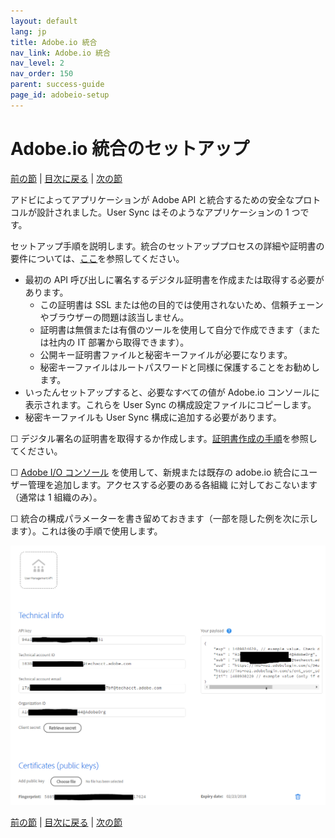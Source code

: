 ```yaml
---
layout: default
lang: jp
title: Adobe.io 統合
nav_link: Adobe.io 統合
nav_level: 2
nav_order: 150
parent: success-guide
page_id: adobeio-setup
---
```


# Adobe.io 統合のセットアップ

[前の節](decide_deletion_policy.md) \| [目次に戻る](index.md) \| [次の節](identify_server.md)

アドビによってアプリケーションが Adobe API と統合するための安全なプロトコルが設計されました。User Sync はそのようなアプリケーションの 1 つです。

セットアップ手順を説明します。統合のセットアッププロセスの詳細や証明書の要件については、[ここ](https://www.adobe.io/apis/cloudplatform/console/authentication.html)を参照してください。

- 最初の API 呼び出しに署名するデジタル証明書を作成または取得する必要があります。
  - この証明書は SSL または他の目的では使用されないため、信頼チェーンやブラウザーの問題は該当しません。
  - 証明書は無償または有償のツールを使用して自分で作成できます（または社内の IT 部署から取得できます）。
  - 公開キー証明書ファイルと秘密キーファイルが必要になります。
  - 秘密キーファイルはルートパスワードと同様に保護することをお勧めします。
- いったんセットアップすると、必要なすべての値が Adobe.io コンソールに表示されます。これらを User Sync の構成設定ファイルにコピーします。
- 秘密キーファイルも User Sync 構成に追加する必要があります。

&#9744; デジタル署名の証明書を取得するか作成します。[証明書作成の手順](https://www.adobe.io/apis/cloudplatform/console/authentication/createcert.html)を参照してください。

&#9744; [Adobe I/O コンソール](https://console.adobe.io) を使用して、新規または既存の adobe.io 統合にユーザー管理を追加します。アクセスする必要のある各組織 に対しておこないます（通常は 1 組織のみ）。

&#9744; 統合の構成パラメーターを書き留めておきます（一部を隠した例を次に示します）。これは後の手順で使用します。


![img](images/setup_adobe_io_data.png)


[前の節](decide_deletion_policy.md) \| [目次に戻る](index.md) \| [次の節](identify_server.md)
